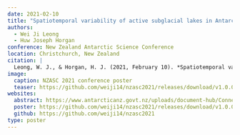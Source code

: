 ```yaml
---
date: 2021-02-10
title: "Spatiotemporal variability of active subglacial lakes in Antarctica from 2018-2020 using ICESat-2 laser altimetry"
authors:
  - Wei Ji Leong
  - Huw Joseph Horgan
conference: New Zealand Antarctic Science Conference
location: Christchurch, New Zealand
citation: |
  Leong, W. J., & Horgan, H. J. (2021, February 10). *Spatiotemporal variability of active subglacial lakes in Antarctica from 2018-2020 using ICESat-2 laser altimetry*. New Zealand Antarctic Science Conference, Christchurch, New Zealand. https://doi.org/10.13140/RG.2.2.27952.07680
image:
  caption: NZASC 2021 conference poster
  teaser: https://github.com/weiji14/nzasc2021/releases/download/v1.0.0/siple_coast_lakes.png
websites:
  abstract: https://www.antarcticanz.govt.nz/uploads/document-hub/Connecting-Through-Change-Conference-Handbook-2021-ALL.pdf
  poster: https://github.com/weiji14/nzasc2021/releases/download/v1.0.0/NZASC2021_DeepIceDrain_poster.pdf
  github: https://github.com/weiji14/nzasc2021
type: poster
---
```

